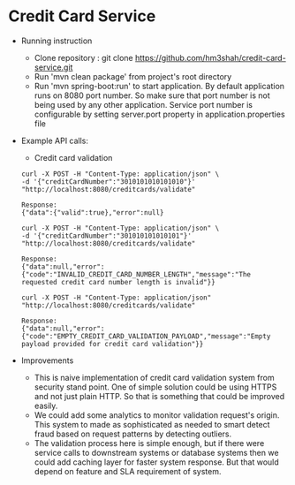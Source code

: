 # Credit Card Service
- Running instruction
    - Clone repository : git clone https://github.com/hm3shah/credit-card-service.git
    - Run 'mvn clean package' from project's root directory
    - Run 'mvn spring-boot:run' to start application. By default application runs on 8080 port number. So make sure that port number is not being used by any other application. Service port number is configurable by setting server.port property in application.properties file
    
- Example API calls:
    - Credit card validation
    
    ```
    curl -X POST -H "Content-Type: application/json" \
    -d '{"creditCardNumber":"3010101010101010"}' "http://localhost:8080/creditcards/validate"
    
    Response:
    {"data":{"valid":true},"error":null}
    
    curl -X POST -H "Content-Type: application/json" \
    -d '{"creditCardNumber":"301010101010101"}' "http://localhost:8080/creditcards/validate"
   
    Response:   
    {"data":null,"error":{"code":"INVALID_CREDIT_CARD_NUMBER_LENGTH","message":"The requested credit card number length is invalid"}}

    curl -X POST -H "Content-Type: application/json" "http://localhost:8080/creditcards/validate"
   
    Response:
    {"data":null,"error":{"code":"EMPTY_CREDIT_CARD_VALIDATION_PAYLOAD","message":"Empty payload provided for credit card validation"}}
    ```
   
- Improvements
    - This is naive implementation of credit card validation system from security stand point. One of simple solution could be using HTTPS and not just plain HTTP. So that is something that could be improved easily.
    - We could add some analytics to monitor validation request's origin. This system to made as sophisticated as needed to smart detect fraud based on request patterns by detecting outliers.
    - The validation process here is simple enough, but if there were service calls to downstream systems or database systems then we could add caching layer for faster system response. But that would depend on feature and SLA requirement of system.
